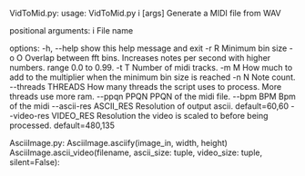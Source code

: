 VidToMid.py:
usage: VidToMid.py i [args]
Generate a MIDI file from WAV

positional arguments:
  i                     File name

options:
  -h, --help            show this help message and exit
  -r R                  Minimum bin size
  -o O                  Overlap between fft bins. Increases notes per second with higher numbers. range 0.0 to 0.99.
  -t T                  Number of midi tracks.
  -m M                  How much to add to the multiplier when the minimum bin size is reached
  -n N                  Note count.
  --threads THREADS     How many threads the script uses to process. More threads use more ram.
  --ppqn PPQN           PPQN of the midi file.
  --bpm BPM             Bpm of the midi
  --ascii-res ASCII_RES Resolution of output ascii. default=60,60
  --video-res VIDEO_RES Resolution the video is scaled to before being processed. default=480,135

AsciiImage.py:
AsciiImage.asciify(image_in, width, height) 
AsciiImage.ascii_video(filename, ascii_size: tuple, video_size: tuple, silent=False):
